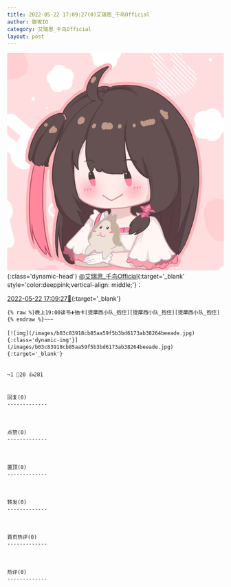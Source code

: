 ```yaml
---
title: 2022-05-22 17:09:27(0)艾瑞思_千鸟Official
author: 御坂IO
category: 艾瑞思_千鸟Official
layout: post
---
```


![img](/images/7e08840c56f251de28bdf766b647bd5fe9a5d50a.jpg){:class='dynamic-head'}
[@艾瑞思_千鸟Official](https://space.bilibili.com/1090010845/dynamic){:target='_blank' style='color:deeppink;vertical-align: middle;'}：

[2022-05-22 17:09:27🔗](https://t.bilibili.com/663023408714350614){:target='_blank'}

~~~
{% raw %}晚上19:00读书➕抽卡[提摩西小队_抱住][提摩西小队_抱住][提摩西小队_抱住]
{% endraw %}~~~

[![img](/images/b03c83918cb85aa59f5b3bd6173ab38264beeade.jpg){:class='dynamic-img'}](/images/b03c83918cb85aa59f5b3bd6173ab38264beeade.jpg){:target='_blank'}


↪️1 💬20 👍281


回复(0)
-------------



点赞(0)
-------------



置顶(0)
-------------



转发(0)
-------------



首页热评(0)
-------------



热评(0)
-------------



